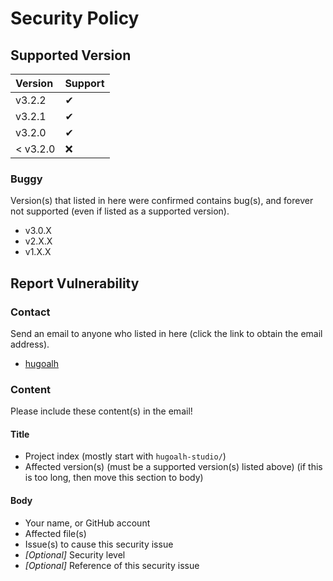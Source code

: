 # Security Policy

## Supported Version

| **Version** | **Support** |
|:----|:----|
| v3.2.2 | ✔ |
| v3.2.1 | ✔ |
| v3.2.0 | ✔ |
| < v3.2.0 | ❌ |

### Buggy

Version(s) that listed in here were confirmed contains bug(s), and forever not supported (even if listed as a supported version).

- v3.0.X
- v2.X.X
- v1.X.X

## Report Vulnerability

### Contact

Send an email to anyone who listed in here (click the link to obtain the email address).

- [hugoalh](https://github.com/hugoalh)

### Content

Please include these content(s) in the email!

#### Title

- Project index (mostly start with `hugoalh-studio/`)
- Affected version(s) (must be a supported version(s) listed above) (if this is too long, then move this section to body)

#### Body

- Your name, or GitHub account
- Affected file(s)
- Issue(s) to cause this security issue
- *\[Optional\]* Security level
- *\[Optional\]* Reference of this security issue
